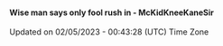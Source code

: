 #### Wise man says only fool rush in - McKidKneeKaneSir
Updated on 02/05/2023 - 00:43:28 (UTC) Time Zone
